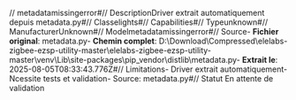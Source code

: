 // metadatamissingerror#// DescriptionDriver extrait automatiquement depuis metadata.py#// Classelights#// Capabilities#// Typeunknown#// ManufacturerUnknown#// Modelmetadatamissingerror#// Source- **Fichier original**: metadata.py- **Chemin complet**: D:\Download\Compressed\elelabs-zigbee-ezsp-utility-master\elelabs-zigbee-ezsp-utility-master\venv\Lib\site-packages\pip\_vendor\distlib\metadata.py- **Extrait le**: 2025-08-05T08:33:43.776Z#// Limitations- Driver extrait automatiquement- Ncessite tests et validation- Source: metadata.py#// Statut En attente de validation